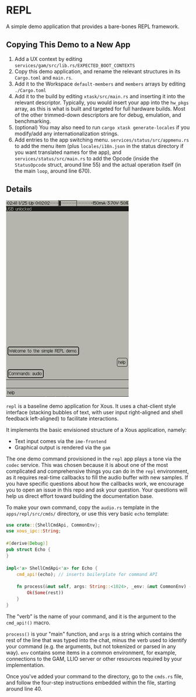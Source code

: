 # REPL

A simple demo application that provides a bare-bones REPL framework.
## Copying This Demo to a New App

1. Add a UX context by editing `services/gam/src/lib.rs/EXPECTED_BOOT_CONTEXTS`
2. Copy this demo application, and rename the relevant structures in its `Cargo.toml` and `main.rs`.
3. Add it to the Workspace `default-members` and `members` arrays by editing `./Cargo.toml`
4. Add it to the build by editing `xtask/src/main.rs` and inserting it into the relevant descriptor. Typically, you would insert your app into the `hw_pkgs` array, as this is what is built and targeted for full hardware builds. Most of the other trimmed-down descriptors are for debug, emulation, and benchmarking.
5. (optional) You may also need to run `cargo xtask generate-locales` if you modify/add any internationalization strings.
6. Add entries to the app switching menu. `services/status/src/appmenu.rs` to add the menu item (plus `locales/i18n.json` in the status directory if you want translated names for the app), and `services/status/src/main.rs` to add the Opcode (inside the `StatusOpcode` struct, around line 55) and the actual operation itself (in the main `loop`, around line 670).

## Details

![screenshot](repl_screenshot.png)

`repl` is a baseline demo application for Xous. It uses a chat-client
style interface (stacking bubbles of text, with user input right-aligned
and shell feedback left-aligned) to facilitate interactions.

It implements the basic envisioned structure of a Xous application, namely:

 - Text input comes via the `ime-frontend`
 - Graphical output is rendered via the `gam`

The one demo command provisioned in the `repl` app plays a tone via
the `codec` service. This was chosen because it is about one of the most complicated
and comprehensive things you can do in the `repl` environment, as it requires
real-time callbacks to fill the audio buffer with new samples. If you have
specific questions about how the callbacks work, we encourage you to open
an issue in this repo and ask your question. Your questions will help us
direct effort toward building the documentation base.

To make your own command, copy the `audio.rs` template
in the `apps/repl/src/cmds/` directory, or use this very basic `echo`
template:

```Rust
use crate::{ShellCmdApi, CommonEnv};
use xous_ipc::String;

#[derive(Debug)]
pub struct Echo {
}

impl<'a> ShellCmdApi<'a> for Echo {
    cmd_api!(echo); // inserts boilerplate for command API

    fn process(&mut self, args: String::<1024>, _env: &mut CommonEnv) -> Result<Option<String::<1024>>, xous::Error> {
        Ok(Some(rest))
    }
}
```

The "verb" is the name of your command, and it is the argument to the `cmd_api!()` macro.

`process()` is your "main" function, and `args` is a string which contains the
rest of the line that was typed into the chat, minus the verb used to identify
your command (e.g. the arguments, but not tokenized or parsed in
any way). `env` contains some items in a common environment, for example, connections
to the GAM, LLIO server or other resources required by your implementation.

Once you've added your command to the directory, go to the `cmds.rs` file, and follow
the four-step instructions embedded within the file, starting around line 40.

